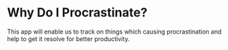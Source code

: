 # Why Do I Procrastinate?

This app will enable us to track on things which causing procrastination and help to get it resolve for better productivity.
